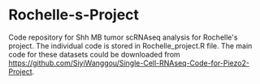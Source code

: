 # Rochelle-s-Project
Code  repository for Shh MB tumor scRNAseq analysis for Rochelle's project.
The individual code is stored in Rochelle_project.R file.
The main code for these datasets could be downloaded from https://github.com/SiyiWanggou/Single-Cell-RNAseq-Code-for-Piezo2-Project.

